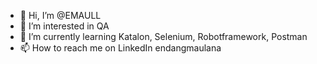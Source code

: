- 👋 Hi, I’m @EMAULL
- 👀 I’m interested in QA
- 🌱 I’m currently learning Katalon, Selenium, Robotframework, Postman
- 📫 How to reach me on LinkedIn endangmaulana

<!---
EMAULL/EMAULL is a ✨ special ✨ repository because its `README.md` (this file) appears on your GitHub profile.
You can click the Preview link to take a look at your changes.
--->
